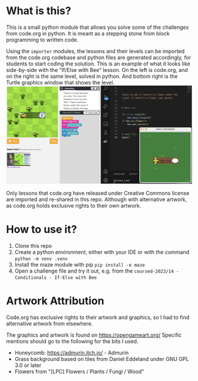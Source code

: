 # What is this?

This is a small python module that allows you solve some of the challenges from code.org in python.
It is meant as a stepping stone from block programming to written code.

Using the `importer` modules, the lessons and their levels can be imported from the code.org
codebase and python files are generated accordingly, for students to start coding the solution.
This is an example of what it looks like side-by-side with the "If/Else with Bee" lesson. On the left is code.org, and on the right is the same level, solved in python. And bottom right is the Turtle graphics window that shows the level.
![if else with bee, side by side](images/if-else-with-bee-side-by-side.png)

Only lessons that code.org have released under Creative Commons license are imported and re-shared in this repo. Although with alternative artwork, as code.org holds exclusive rights to their own artwork.

# How to use it?

1. Clone this repo
2. Create a python environment, either with your IDE or with the command `python -m venv .venv`
3. Install the maze module with pip `pip install -e maze`
4. Open a challenge file and try it out, e.g. from the `coursed-2023/14 - Conditionals - If-Else with Bee`




# Artwork Attribution

Code.org has exclusive rights to their artwork and graphics, so I had to find alternative artwork from elsewhere.

The graphics and artwork is found on https://opengameart.org/
Specific mentions should go to the following for the bits I used.

* Honeycomb:
  https://admurin.itch.io/ - Admurin
* Grass background based on tiles from Daniel Eddeland under GNU GPL 3.0 or later
* Flowers from "[LPC] Flowers / Plants / Fungi / Wood"
